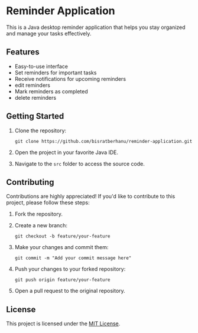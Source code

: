 # Reminder Application

This is a Java desktop reminder application that helps you stay organized and manage your tasks effectively.

## Features

- Easy-to-use interface
- Set reminders for important tasks
- Receive notifications for upcoming reminders
- edit reminders
- Mark reminders as completed
- delete reminders

## Getting Started

1. Clone the repository:

    ```shell
    git clone https://github.com/bisratberhanu/reminder-application.git
    ```

2. Open the project in your favorite Java IDE.

3. Navigate to the `src` folder to access the source code.

## Contributing

Contributions are highly appreciated! If you'd like to contribute to this project, please follow these steps:

1. Fork the repository.

2. Create a new branch:

    ```shell
    git checkout -b feature/your-feature
    ```

3. Make your changes and commit them:

    ```shell
    git commit -m "Add your commit message here"
    ```

4. Push your changes to your forked repository:

    ```shell
    git push origin feature/your-feature
    ```

5. Open a pull request to the original repository.

## License

This project is licensed under the [MIT License](LICENSE.md).
